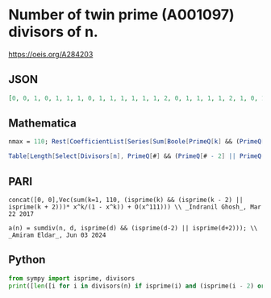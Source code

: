 # Number of twin prime \(A001097\) divisors of n\.
https://oeis.org/A284203
## JSON
```JSON
[0, 0, 1, 0, 1, 1, 1, 0, 1, 1, 1, 1, 1, 1, 2, 0, 1, 1, 1, 1, 2, 1, 0, 1, 1, 1, 1, 1, 1, 2, 1, 0, 2, 1, 2, 1, 0, 1, 2, 1, 1, 2, 1, 1, 2, 0, 0, 1, 1, 1, 2, 1, 0, 1, 2, 1, 2, 1, 1, 2, 1, 1, 2, 0, 2, 2, 0, 1, 1, 2, 1, 1, 1, 0, 2, 1, 2, 2, 0, 1, 1, 1, 0, 2, 2, 1, 2, 1, 0, 2, 2, 0, 2, 0, 2, 1, 0, 1, 2, 1, 1, 2, 1, 1, 3, 0, 1, 1, 1, 2]
```
## Mathematica
```Mathematica
nmax = 110; Rest[CoefficientList[Series[Sum[Boole[PrimeQ[k] && (PrimeQ[k - 2] || PrimeQ[k + 2])] x^k/(1 - x^k), {k, 1, nmax}], {x, 0, nmax}], x]]
```
```Mathematica
Table[Length[Select[Divisors[n], PrimeQ[#] && (PrimeQ[# - 2] || PrimeQ[# + 2]) &]], {n, 110}]
```
## PARI
```PARI
concat([0, 0],Vec(sum(k=1, 110, (isprime(k) && (isprime(k - 2) || isprime(k + 2)))* x^k/(1 - x^k)) + O(x^111))) \\ _Indranil Ghosh_, Mar 22 2017
```
```PARI
a(n) = sumdiv(n, d, isprime(d) && (isprime(d-2) || isprime(d+2))); \\ _Amiram Eldar_, Jun 03 2024
```
## Python
```Python
from sympy import isprime, divisors
print([len([i for i in divisors(n) if isprime(i) and (isprime(i - 2) or isprime(i + 2))]) for n in range(1, 111)]) # _Indranil Ghosh_, Mar 22 2017
```
